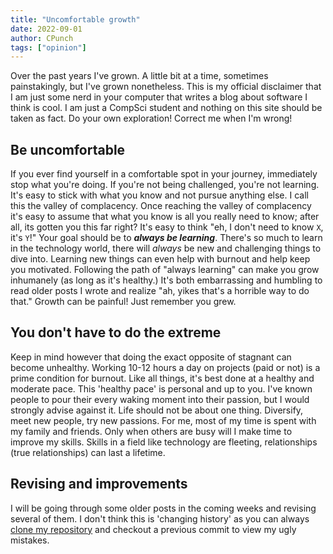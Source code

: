 ```yaml
---
title: "Uncomfortable growth"
date: 2022-09-01
author: CPunch
tags: ["opinion"]
---
```


Over the past years I've grown. A little bit at a time, sometimes painstakingly, but I've grown nonetheless. This is my official disclaimer that I am just some nerd in your computer that writes a blog about software I think is cool. I am just a CompSci student and nothing on this site should be taken as fact. Do your own exploration! Correct me when I'm wrong!

## Be uncomfortable
If you ever find yourself in a comfortable spot in your journey, immediately stop what you're doing. If you're not being challenged, you're not learning. It's easy to stick with what you know and not pursue anything else. I call this the valley of complacency. Once reaching the valley of complacency it's easy to assume that what you know is all you really need to know; after all, its gotten you this far right? It's easy to think "eh, I don't need to know `X`, it's `Y`!" Your goal should be to ***always be learning***. There's so much to learn in the technology world, there will *always* be new and challenging things to dive into. Learning new things can even help with burnout and help keep you motivated. Following the path of "always learning" can make you grow inhumanely (as long as it's healthy.) It's both embarrassing and humbling to read older posts I wrote and realize "ah, yikes that's a horrible way to do that." Growth can be painful! Just remember you grew.

## You don't have to do the extreme
Keep in mind however that doing the exact opposite of stagnant can become unhealthy. Working 10-12 hours a day on projects (paid or not) is a prime condition for burnout. Like all things, it's best done at a healthy and moderate pace. This 'healthy pace' is personal and up to you. I've known people to pour their every waking moment into their passion, but I would strongly advise against it. Life should not be about one thing. Diversify, meet new people, try new passions. For me, most of my time is spent with my family and friends. Only when others are busy will I make time to improve my skills. Skills in a field like technology are fleeting, relationships (true relationships) can last a lifetime.

## Revising and improvements
I will be going through some older posts in the coming weeks and revising several of them. I don't think this is 'changing history' as you can always [clone my repository](https://github.com/CPunch/openpunk) and checkout a previous commit to view my ugly mistakes.